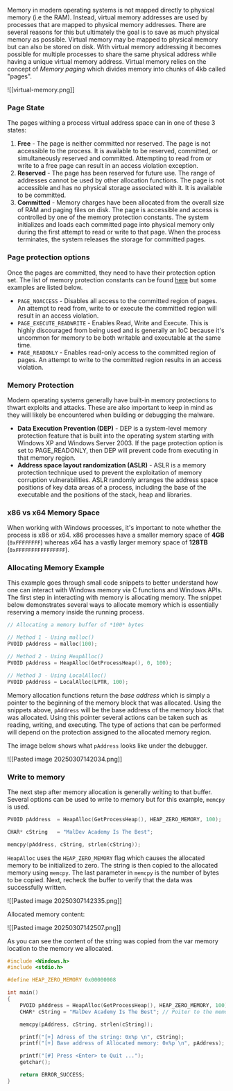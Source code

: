 Memory in modern operating systems is not mapped directly to physical memory (i.e the RAM). Instead, virtual memory addresses are used by processes that are mapped to physical memory addresses. There are several reasons for this but ultimately the goal is to save as much physical memory as possible. Virtual memory may be mapped to physical memory but can also be stored on disk. With virtual memory addressing it becomes possible for multiple processes to share the same physical address while having a unique virtual memory address. Virtual memory relies on the concept of _Memory paging_ which divides memory into chunks of 4kb called "pages".

![[virtual-memory.png]]

### Page State

The pages withing a process virtual address space can in one of these 3 states:
1. **Free** - The page is neither committed nor reserved. The page is not accessible to the process. It is available to be reserved, committed, or simultaneously reserved and committed. Attempting to read from or write to a free page can result in an access violation exception.
2. **Reserved** - The page has been reserved for future use. The range of addresses cannot be used by other allocation functions. The page is not accessible and has no physical storage associated with it. It is available to be committed.
3. **Committed** - Memory charges have been allocated from the overall size of RAM and paging files on disk. The page is accessible and access is controlled by one of the memory protection constants. The system initializes and loads each committed page into physical memory only during the first attempt to read or write to that page. When the process terminates, the system releases the storage for committed pages.
### Page protection options

Once the pages are committed, they need to have their protection option set. The list of memory protection constants can be found [here](https://learn.microsoft.com/en-us/windows/win32/memory/memory-protection-constants) but some examples are listed below.
- `PAGE_NOACCESS` - Disables all access to the committed region of pages. An attempt to read from, write to or execute the committed region will result in an access violation.
- `PAGE_EXECUTE_READWRITE` - Enables Read, Write and Execute. This is highly discouraged from being used and is generally an IoC because it's uncommon for memory to be both writable and executable at the same time.
- `PAGE_READONLY` - Enables read-only access to the committed region of pages. An attempt to write to the committed region results in an access violation.

### Memory Protection

Modern operating systems generally have built-in memory protections to thwart exploits and attacks. These are also important to keep in mind as they will likely be encountered when building or debugging the malware.
- **Data Execution Prevention (DEP)** - DEP is a system-level memory protection feature that is built into the operating system starting with Windows XP and Windows Server 2003. If the page protection option is set to PAGE_READONLY, then DEP will prevent code from executing in that memory region.
- **Address space layout randomization (ASLR)** - ASLR is a memory protection technique used to prevent the exploitation of memory corruption vulnerabilities. ASLR randomly arranges the address space positions of key data areas of a process, including the base of the executable and the positions of the stack, heap and libraries.
### x86 vs x64 Memory Space

When working with Windows processes, it's important to note whether the process is x86 or x64. x86 processes have a smaller memory space of **4GB** (`0xFFFFFFFF`) whereas x64 has a vastly larger memory space of **128TB** (`0xFFFFFFFFFFFFFFFF`).
### Allocating Memory Example

This example goes through small code snippets to better understand how one can interact with Windows memory via C functions and Windows APIs. The first step in interacting with memory is allocating memory. The snippet below demonstrates several ways to allocate memory which is essentially reserving a memory inside the running process.

```c
// Allocating a memory buffer of *100* bytes

// Method 1 - Using malloc()
PVOID pAddress = malloc(100);

// Method 2 - Using HeapAlloc()
PVOID pAddress = HeapAlloc(GetProcessHeap(), 0, 100);

// Method 3 - Using LocalAlloc()
PVOID pAddress = LocalAlloc(LPTR, 100);
```

Memory allocation functions return the _base address_ which is simply a pointer to the beginning of the memory block that was allocated. Using the snippets above, `pAddress` will be the base address of the memory block that was allocated. Using this pointer several actions can be taken such as reading, writing, and executing. The type of actions that can be performed will depend on the protection assigned to the allocated memory region.

The image below shows what `pAddress` looks like under the debugger.

![[Pasted image 20250307142034.png]]
### Write to memory 

The next step after memory allocation is generally writing to that buffer. Several options can be used to write to memory but for this example, `memcpy` is used.

```c
PVOID pAddress	= HeapAlloc(GetProcessHeap(), HEAP_ZERO_MEMORY, 100);

CHAR* cString	= "MalDev Academy Is The Best";

memcpy(pAddress, cString, strlen(cString));
```

`HeapAlloc` uses the `HEAP_ZERO_MEMORY` flag which causes the allocated memory to be initialized to zero. The string is then copied to the allocated memory using `memcpy`. The last parameter in `memcpy` is the number of bytes to be copied. Next, recheck the buffer to verify that the data was successfully written.

![[Pasted image 20250307142335.png]]

Allocated memory content:

![[Pasted image 20250307142507.png]]

As you can see the content of the string was copied from the var memory location to the memory we allocated. 

```c
#include <Windows.h>
#include <stdio.h>

#define HEAP_ZERO_MEMORY 0x00000008

int main()
{
    PVOID pAddress = HeapAlloc(GetProcessHeap(), HEAP_ZERO_MEMORY, 100); // HEAP ZERO MEMEORY ALLOCATES THE MEMORY TO ALL 0
    CHAR* cString = "MalDev Academy Is The Best"; // Poiter to the memory location of this string 

    memcpy(pAddress, cString, strlen(cString));

    printf("[+] Adress of the string: 0x%p \n", cString);
    printf("[+] Base address of Allocated memory: 0x%p \n", pAddress);

    printf("[#] Press <Enter> to Quit ...");
    getchar();

    return ERROR_SUCCESS;
}
```
